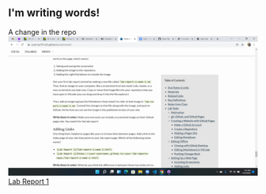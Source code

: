 I'm writing words!
---
A change in the repo
![Image](2022-01-13.png)
[Lab Report 1](lab-report-1-week-2.html)